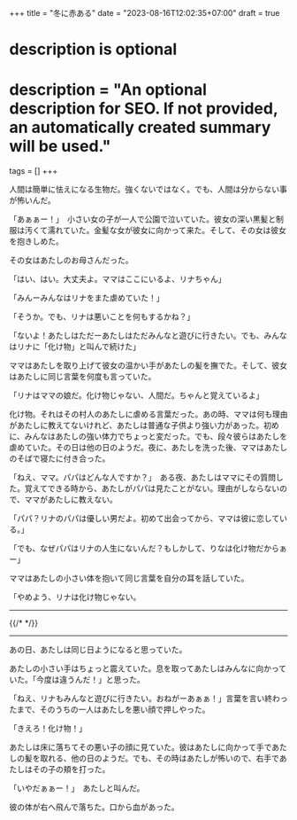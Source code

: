 +++
title = "冬に赤ある"
date = "2023-08-16T12:02:35+07:00"
draft = true
#
# description is optional
#
# description = "An optional description for SEO. If not provided, an automatically created summary will be used."

tags = []
+++

人間は簡単に怯えになる生物だ。強くないではなく。でも、人間は分からない事が怖いんだ。

「あぁぁー！」　小さい女の子が一人で公園で泣いていた。彼女の深い黒髪と制服は汚くて濡れていた。金髪な女が彼女に向かって来た。そして、その女は彼女を抱きしめた。

その女はあたしのお母さんだった。

「はい、はい。大丈夫よ。ママはここにいるよ、リナちゃん」

「みんーみんなはリナをまた虐めていた！」

「そうか。でも、リナは悪いことを何もするかね？」

「ないよ！あたしはただーあたしはただみんなと遊びに行きたい。でも、みんなはリナに「化け物」と叫んで続けた」

ママはあたしを取り上げて彼女の温かい手があたしの髪を撫でた。そして、彼女はあたしに同じ言葉を何度も言っていた。

「リナはママの娘だ。化け物じゃない、人間だ。ちゃんと覚えているよ」

化け物。それはその村人のあたしに虐める言葉だった。あの時、ママは何も理由があたしに教えてないけれど、あたしは普通な子供より強い力があった。初めに、みんなはあたしの強い体力でちょっと変だった。でも、段々彼らはあたしを虐めていた。その日は他の日のようだ。夜に、あたしを洗った後、ママはあたしのそばで寝たに付き合った。

「ねえ、ママ。パパはどんな人ですか？」　ある夜、あたしはママにその質問した。覚えてできる時から、あたしがパパは見たことがない。理由がしならないので、ママがあたしに教えない。

「パパ？リナのパパは優しい男だよ。初めて出会ってから、ママは彼に恋している。」

「でも、なぜパパはリナの人生にないんだ？もしかして、りなは化け物だからぁー」

ママはあたしの小さい体を抱いて同じ言葉を自分の耳を話していた。

「やめよう、リナは化け物じゃない。

---

{{/*  */}}

---

あの日、あたしは同じ日ようになると思っていた。

あたしの小さい手はちょっと震えていた。息を取ってあたしはみんなに向かっていた。「今度は違うんだ！」と思った。

「ねえ、リナもみんなと遊びに行きたい。おねがーあぁぁ！」言葉を言い終わったまで、そのうちの一人はあたしを悪い顔で押しやった。

「きえろ！化け物！」

あたしは床に落ちてその悪い子の顔に見ていた。彼はあたしに向かって手であたしの髪を取れる、他の日のようだ。でも、その時はあたしが怖いので、右手であたしはその子の頬を打った。

「いやだぁぁー！」　あたしと叫んだ。

彼の体が右へ飛んで落ちた。口から血があった。
